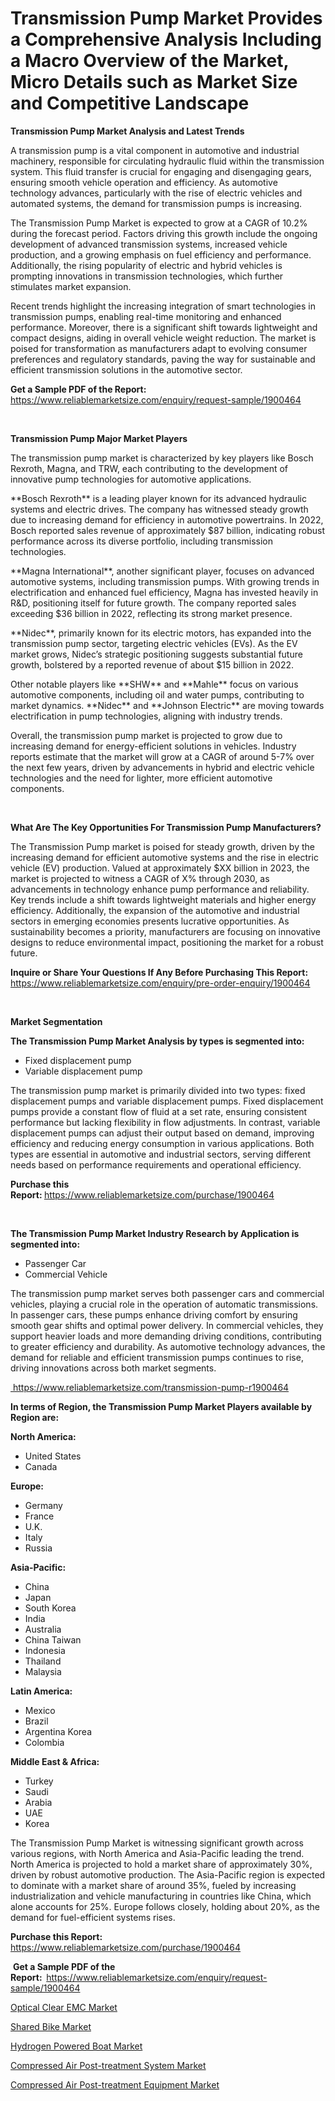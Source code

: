 <p><h1>Transmission Pump Market Provides a Comprehensive Analysis Including a Macro Overview of the Market, Micro Details such as Market Size and Competitive Landscape</h1></p><p><strong>Transmission Pump Market Analysis and Latest Trends</strong></p>
<p><p>A transmission pump is a vital component in automotive and industrial machinery, responsible for circulating hydraulic fluid within the transmission system. This fluid transfer is crucial for engaging and disengaging gears, ensuring smooth vehicle operation and efficiency. As automotive technology advances, particularly with the rise of electric vehicles and automated systems, the demand for transmission pumps is increasing.</p><p>The Transmission Pump Market is expected to grow at a CAGR of 10.2% during the forecast period. Factors driving this growth include the ongoing development of advanced transmission systems, increased vehicle production, and a growing emphasis on fuel efficiency and performance. Additionally, the rising popularity of electric and hybrid vehicles is prompting innovations in transmission technologies, which further stimulates market expansion.</p><p>Recent trends highlight the increasing integration of smart technologies in transmission pumps, enabling real-time monitoring and enhanced performance. Moreover, there is a significant shift towards lightweight and compact designs, aiding in overall vehicle weight reduction. The market is poised for transformation as manufacturers adapt to evolving consumer preferences and regulatory standards, paving the way for sustainable and efficient transmission solutions in the automotive sector.</p></p>
<p><strong>Get a Sample PDF of the Report:&nbsp;</strong> <a href="https://www.reliablemarketsize.com/enquiry/request-sample/1900464?utm_campaign=1103&utm_medium=2&utm_source=Github&utm_content=ia&utm_term=03112024&utm_id=transmission-pump">https://www.reliablemarketsize.com/enquiry/request-sample/1900464</a></p>
<p>&nbsp;</p>
<p><strong>Transmission Pump Major Market Players</strong></p>
<p><p>The transmission pump market is characterized by key players like Bosch Rexroth, Magna, and TRW, each contributing to the development of innovative pump technologies for automotive applications. </p><p>**Bosch Rexroth** is a leading player known for its advanced hydraulic systems and electric drives. The company has witnessed steady growth due to increasing demand for efficiency in automotive powertrains. In 2022, Bosch reported sales revenue of approximately $87 billion, indicating robust performance across its diverse portfolio, including transmission technologies.</p><p>**Magna International**, another significant player, focuses on advanced automotive systems, including transmission pumps. With growing trends in electrification and enhanced fuel efficiency, Magna has invested heavily in R&D, positioning itself for future growth. The company reported sales exceeding $36 billion in 2022, reflecting its strong market presence.</p><p>**Nidec**, primarily known for its electric motors, has expanded into the transmission pump sector, targeting electric vehicles (EVs). As the EV market grows, Nidec’s strategic positioning suggests substantial future growth, bolstered by a reported revenue of about $15 billion in 2022.</p><p>Other notable players like **SHW** and **Mahle** focus on various automotive components, including oil and water pumps, contributing to market dynamics. **Nidec** and **Johnson Electric** are moving towards electrification in pump technologies, aligning with industry trends.</p><p>Overall, the transmission pump market is projected to grow due to increasing demand for energy-efficient solutions in vehicles. Industry reports estimate that the market will grow at a CAGR of around 5-7% over the next few years, driven by advancements in hybrid and electric vehicle technologies and the need for lighter, more efficient automotive components.</p></p>
<p>&nbsp;</p>
<p><strong>What Are The Key Opportunities For Transmission Pump Manufacturers?</strong></p>
<p><p>The Transmission Pump market is poised for steady growth, driven by the increasing demand for efficient automotive systems and the rise in electric vehicle (EV) production. Valued at approximately $XX billion in 2023, the market is projected to witness a CAGR of X% through 2030, as advancements in technology enhance pump performance and reliability. Key trends include a shift towards lightweight materials and higher energy efficiency. Additionally, the expansion of the automotive and industrial sectors in emerging economies presents lucrative opportunities. As sustainability becomes a priority, manufacturers are focusing on innovative designs to reduce environmental impact, positioning the market for a robust future.</p></p>
<p><strong>Inquire or Share Your Questions If Any Before Purchasing This Report:</strong> <a href="https://www.reliablemarketsize.com/enquiry/pre-order-enquiry/1900464?utm_campaign=1103&utm_medium=2&utm_source=Github&utm_content=ia&utm_term=03112024&utm_id=transmission-pump">https://www.reliablemarketsize.com/enquiry/pre-order-enquiry/1900464</a></p>
<p>&nbsp;</p>
<p><strong>Market Segmentation</strong></p>
<p><strong>The Transmission Pump Market Analysis by types is segmented into:</strong></p>
<p><ul><li>Fixed displacement pump</li><li>Variable displacement pump</li></ul></p>
<p><p>The transmission pump market is primarily divided into two types: fixed displacement pumps and variable displacement pumps. Fixed displacement pumps provide a constant flow of fluid at a set rate, ensuring consistent performance but lacking flexibility in flow adjustments. In contrast, variable displacement pumps can adjust their output based on demand, improving efficiency and reducing energy consumption in various applications. Both types are essential in automotive and industrial sectors, serving different needs based on performance requirements and operational efficiency.</p></p>
<p><strong>Purchase this Report:&nbsp;</strong><a href="https://www.reliablemarketsize.com/purchase/1900464?utm_campaign=1103&utm_medium=2&utm_source=Github&utm_content=ia&utm_term=03112024&utm_id=transmission-pump">https://www.reliablemarketsize.com/purchase/1900464</a></p>
<p>&nbsp;</p>
<p><strong>The Transmission Pump Market Industry Research by Application is segmented into:</strong></p>
<p><ul><li>Passenger Car</li><li>Commercial Vehicle</li></ul></p>
<p><p>The transmission pump market serves both passenger cars and commercial vehicles, playing a crucial role in the operation of automatic transmissions. In passenger cars, these pumps enhance driving comfort by ensuring smooth gear shifts and optimal power delivery. In commercial vehicles, they support heavier loads and more demanding driving conditions, contributing to greater efficiency and durability. As automotive technology advances, the demand for reliable and efficient transmission pumps continues to rise, driving innovations across both market segments.</p></p>
<p><a href="https://www.reliablemarketsize.com/transmission-pump-r1900464?utm_campaign=1103&utm_medium=2&utm_source=Github&utm_content=ia&utm_term=03112024&utm_id=transmission-pump">&nbsp;https://www.reliablemarketsize.com/transmission-pump-r1900464</a></p>
<p><strong>In terms of Region, the Transmission Pump Market Players available by Region are:</strong></p>
<p>
    <p> <strong> North America: </strong>
        <ul>
            <li>United States</li>
            <li>Canada</li>
        </ul>
        </p> 
    <p> <strong> Europe: </strong>
        <ul>
            <li>Germany</li>
            <li>France</li>
            <li>U.K.</li>
            <li>Italy</li>
            <li>Russia</li>
        </ul>
        </p> 
    <p> <strong> Asia-Pacific: </strong>
        <ul>
            <li>China</li>
            <li>Japan</li>
            <li>South Korea</li>
            <li>India</li>
            <li>Australia</li>
            <li>China Taiwan</li>
            <li>Indonesia</li>
            <li>Thailand</li>
            <li>Malaysia</li>
        </ul>
        </p> 
    <p> <strong> Latin America: </strong>
        <ul>
            <li>Mexico</li>
            <li>Brazil</li>
            <li>Argentina Korea</li>
            <li>Colombia</li>
        </ul>
        </p> 
    <p> <strong> Middle East & Africa: </strong>
        <ul>
            <li>Turkey</li>
            <li>Saudi</li>
            <li>Arabia</li>
            <li>UAE</li>
            <li>Korea</li>
        </ul>
    </p>
    </p>
<p><p>The Transmission Pump Market is witnessing significant growth across various regions, with North America and Asia-Pacific leading the trend. North America is projected to hold a market share of approximately 30%, driven by robust automotive production. The Asia-Pacific region is expected to dominate with a market share of around 35%, fueled by increasing industrialization and vehicle manufacturing in countries like China, which alone accounts for 25%. Europe follows closely, holding about 20%, as the demand for fuel-efficient systems rises.</p></p>
<p><strong>Purchase this Report: </strong><a href="https://www.reliablemarketsize.com/purchase/1900464?utm_campaign=1103&utm_medium=2&utm_source=Github&utm_content=ia&utm_term=03112024&utm_id=transmission-pump">https://www.reliablemarketsize.com/purchase/1900464</a></p>
<p>&nbsp;<strong>Get a Sample PDF of the Report:&nbsp;&nbsp;</strong><a href="https://www.reliablemarketsize.com/enquiry/request-sample/1900464?utm_campaign=1103&utm_medium=2&utm_source=Github&utm_content=ia&utm_term=03112024&utm_id=transmission-pump">https://www.reliablemarketsize.com/enquiry/request-sample/1900464</a></p>
<p><strong></strong></p>
<p><p><a href="https://www.linkedin.com/pulse/emerging-trends-optical-clear-emc-market-detailed-overview-jidbf?utm_campaign=1103&utm_medium=2&utm_source=Github&utm_content=ia&utm_term=03112024&utm_id=transmission-pump">Optical Clear EMC Market</a></p><p><a href="https://github.com/gdfhhhj/Market-Research-Report-List-6/blob/main/shared-bike-market.md?utm_campaign=1103&utm_medium=2&utm_source=Github&utm_content=ia&utm_term=03112024&utm_id=transmission-pump">Shared Bike Market</a></p><p><a href="https://github.com/chr1i1herth/Market-Research-Report-List-1/blob/main/hydrogen-powered-boat-market.md?utm_campaign=1103&utm_medium=2&utm_source=Github&utm_content=ia&utm_term=03112024&utm_id=transmission-pump">Hydrogen Powered Boat Market</a></p><p><a href="https://www.linkedin.com/pulse/compressed-air-post-treatment-system-market-global-regional-usbvf?utm_campaign=1103&utm_medium=2&utm_source=Github&utm_content=ia&utm_term=03112024&utm_id=transmission-pump">Compressed Air Post-treatment System Market</a></p><p><a href="https://www.linkedin.com/pulse/exploring-compressed-air-post-treatment-equipment-market-dynamics-qxq2f?utm_campaign=1103&utm_medium=2&utm_source=Github&utm_content=ia&utm_term=03112024&utm_id=transmission-pump">Compressed Air Post-treatment Equipment Market</a></p></p>